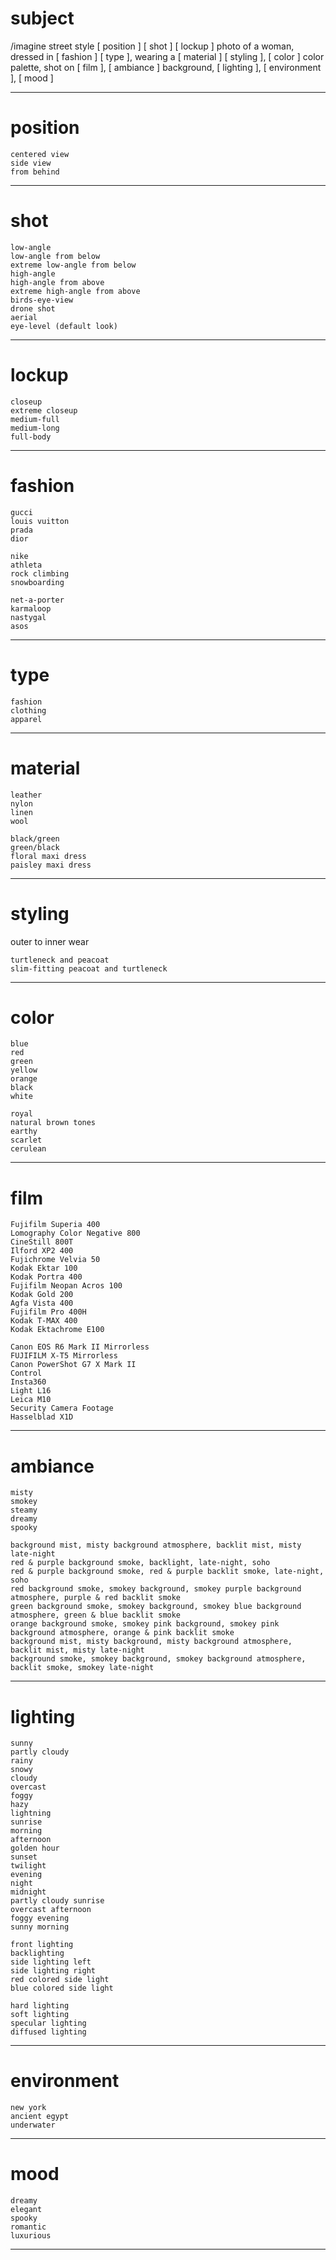 # subject

/imagine
street style [ position ] [ shot ] [ lockup ] photo of a woman,
dressed in [ fashion ] [ type ],
wearing a [ material ] [ styling ],
[ color ] color palette,
shot on [ film ],
[ ambiance ] background,
[ lighting ],
[ environment ],
[ mood ]

---

# position

	centered view
	side view
	from behind

---

# shot

	low-angle
	low-angle from below
	extreme low-angle from below
	high-angle
	high-angle from above
	extreme high-angle from above
	birds-eye-view
	drone shot
	aerial
	eye-level (default look)

---

# lockup

	closeup
	extreme closeup
	medium-full
	medium-long
	full-body

---

# fashion

	gucci
	louis vuitton
	prada
	dior

	nike
	athleta
	rock climbing
	snowboarding

	net-a-porter
	karmaloop
	nastygal
	asos

---

# type

	fashion
	clothing
	apparel

---

# material

	leather
	nylon
	linen
	wool

	black/green
	green/black
	floral maxi dress
	paisley maxi dress

---

# styling

outer to inner wear

	turtleneck and peacoat
	slim-fitting peacoat and turtleneck

---

# color

	blue
	red
	green
	yellow
	orange
	black
	white

	royal
	natural brown tones
	earthy
	scarlet
	cerulean

---

# film

	Fujifilm Superia 400
	Lomography Color Negative 800
	CineStill 800T
	Ilford XP2 400
	Fujichrome Velvia 50
	Kodak Ektar 100
	Kodak Portra 400
	Fujifilm Neopan Acros 100
	Kodak Gold 200
	Agfa Vista 400
	Fujifilm Pro 400H
	Kodak T-MAX 400
	Kodak Ektachrome E100

	Canon EOS R6 Mark II Mirrorless
	FUJIFILM X-T5 Mirrorless
	Canon PowerShot G7 X Mark II
	Control
	Insta360
	Light L16
	Leica M10
	Security Camera Footage
	Hasselblad X1D

---

# ambiance

	misty
	smokey
	steamy
	dreamy
	spooky

	background mist, misty background atmosphere, backlit mist, misty late-night
	red & purple background smoke, backlight, late-night, soho
	red & purple background smoke, red & purple backlit smoke, late-night, soho
	red background smoke, smokey background, smokey purple background atmosphere, purple & red backlit smoke
	green background smoke, smokey background, smokey blue background atmosphere, green & blue backlit smoke
	orange background smoke, smokey pink background, smokey pink background atmosphere, orange & pink backlit smoke
	background mist, misty background, misty background atmosphere, backlit mist, misty late-night
	background smoke, smokey background, smokey background atmosphere, backlit smoke, smokey late-night

---

# lighting

	sunny
	partly cloudy
	rainy
	snowy
	cloudy
	overcast
	foggy
	hazy
	lightning
	sunrise
	morning
	afternoon
	golden hour
	sunset
	twilight
	evening
	night
	midnight
	partly cloudy sunrise
	overcast afternoon
	foggy evening
	sunny morning

	front lighting
	backlighting
	side lighting left
	side lighting right
	red colored side light
	blue colored side light

	hard lighting
	soft lighting
	specular lighting
	diffused lighting

---

# environment

	new york
	ancient egypt
	underwater

---

# mood

	dreamy
	elegant
	spooky
	romantic
	luxurious

---
